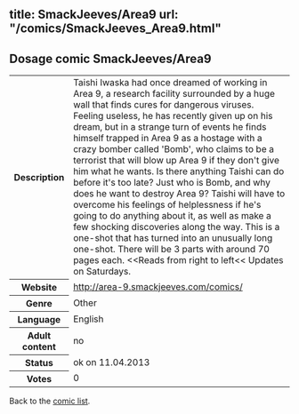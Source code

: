 title: SmackJeeves/Area9
url: "/comics/SmackJeeves_Area9.html"
---
Dosage comic SmackJeeves/Area9
-----------------------------------------

<table class="comicinfo">
<tr>
<th>Description</th><td>Taishi Iwaska had once dreamed of working in Area 9, a research facility surrounded by a huge wall that finds cures for dangerous viruses. Feeling useless, he has recently given up on his dream, but in a strange turn of events he finds himself trapped in Area 9 as a hostage with a crazy bomber called 'Bomb', who claims to be a terrorist that will blow up Area 9 if they don't give him what he wants. Is there anything Taishi can do before it's too late? Just who is Bomb, and why does he want to destroy Area 9? Taishi will have to overcome his feelings of helplessness if he's going to do anything about it, as well as make a few shocking discoveries along the way. This is a one-shot that has turned into an unusually long one-shot. There will be 3 parts with around 70 pages each. &lt;&lt;Reads from right to left&lt;&lt; Updates on Saturdays.</td>
</tr>
<tr>
<th>Website</th><td><a href="http://area-9.smackjeeves.com/comics/">http://area-9.smackjeeves.com/comics/</a></td>
</tr>
<tr>
<th>Genre</th><td>Other</td>
</tr>
<tr>
<th>Language</th><td>English</td>
</tr>
<tr>
<th>Adult content</th><td>no</td>
</tr>
<tr>
<th>Status</th><td>ok on 11.04.2013</td>
</tr>
<tr>
<th>Votes</th><td>0</div></td>
</tr>
</table>

Back to the [comic list](../comic-index.html).

